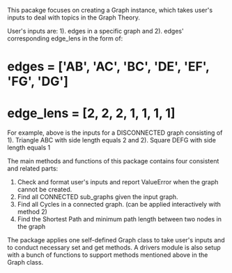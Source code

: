 This pacakge focuses on creating a Graph instance, which takes user's inputs to deal with topics in the Graph Theory.

User's inputs are: 
  1). edges in a specific graph and 
  2). edges' corresponding edge_lens in the form of: 
  
  # edges = ['AB', 'AC', 'BC', 'DE', 'EF', 'FG', 'DG']
  # edge_lens = [2, 2, 2, 1, 1, 1, 1]
For example, above is the inputs for a DISCONNECTED graph consisting of 
  1). Triangle ABC with side length equals 2 and 
  2). Square DEFG with side length equals 1
  
The main methods and functions of this package contains four consistent and related parts: 
  1) Check and format user's inputs and report ValueError when the graph cannot be created.
  2) Find all CONNECTED sub_graphs given the input graph.
  3) Find all Cycles in a connected graph. (can be applied interactively with method 2)
  4) Find the Shortest Path and minimum path length between two nodes in the graph

The package applies one self-defined Graph class to take user's inputs and to conduct necessary set and get methods.
A drivers module is also setup with a bunch of functions to support methods mentioned above in the Graph class.
